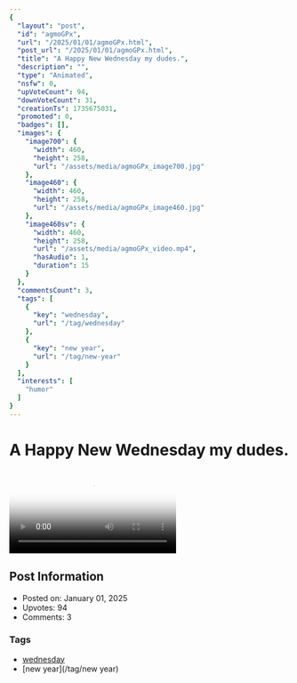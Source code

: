```yaml
---
{
  "layout": "post",
  "id": "agmoGPx",
  "url": "/2025/01/01/agmoGPx.html",
  "post_url": "/2025/01/01/agmoGPx.html",
  "title": "A Happy New Wednesday my dudes.",
  "description": "",
  "type": "Animated",
  "nsfw": 0,
  "upVoteCount": 94,
  "downVoteCount": 31,
  "creationTs": 1735675031,
  "promoted": 0,
  "badges": [],
  "images": {
    "image700": {
      "width": 460,
      "height": 258,
      "url": "/assets/media/agmoGPx_image700.jpg"
    },
    "image460": {
      "width": 460,
      "height": 258,
      "url": "/assets/media/agmoGPx_image460.jpg"
    },
    "image460sv": {
      "width": 460,
      "height": 258,
      "url": "/assets/media/agmoGPx_video.mp4",
      "hasAudio": 1,
      "duration": 15
    }
  },
  "commentsCount": 3,
  "tags": [
    {
      "key": "wednesday",
      "url": "/tag/wednesday"
    },
    {
      "key": "new year",
      "url": "/tag/new-year"
    }
  ],
  "interests": [
    "humor"
  ]
}
---
```


# A Happy New Wednesday my dudes.

<video controls playsinline loop poster="/assets/media/agmoGPx_image460.jpg">
  <source src="/assets/media/agmoGPx_video.mp4" type="video/mp4">
  Your browser does not support the video tag.
</video>

## Post Information

- Posted on: January 01, 2025
- Upvotes: 94
- Comments: 3

### Tags

- [wednesday](/tag/wednesday)
- [new year](/tag/new year)
